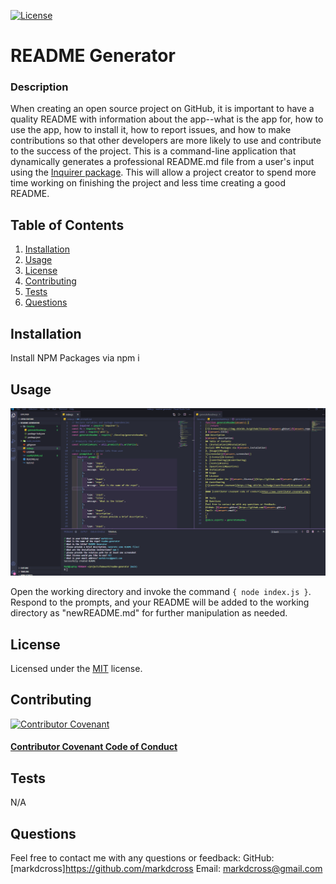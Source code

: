 [![License](https://img.shields.io/github/license/markdcross/readme-generator)](https://img.shields.io/github/license/markdcross/readme-generator)

# README Generator

### Description

When creating an open source project on GitHub, it is important to have a quality README with information about the app--what is the app for, how to use the app, how to install it, how to report issues, and how to make contributions so that other developers are more likely to use and contribute to the success of the project. This is a command-line application that dynamically generates a professional README.md file from a user's input using the [Inquirer package](https://www.npmjs.com/package/inquirer). This will allow a project creator to spend more time working on finishing the project and less time creating a good README.

## Table of Contents

1. [Installation](#Installation)
2. [Usage](#Usage)
3. [License](#License)
4. [Contributing](#Contributing)
5. [Tests](#Tests)
6. [Questions](#Questions)

## Installation

Install NPM Packages via npm i

## Usage

![screenshot](./Develop/samplescreen.png)

Open the working directory and invoke the command `{ node index.js }`. Respond to the prompts, and your README will be added to the working directory as "newREADME.md" for further manipulation as needed.

## License

Licensed under the [MIT](https://github.com/markdcross/readme-generator/blob/master/LICENSE.txt) license.

## Contributing

[![Contributor Covenant](https://img.shields.io/badge/Contributor%20Covenant-v2.0%20adopted-ff69b4.svg)](code_of_conduct.md)

#### [Contributor Covenant Code of Conduct](https://www.contributor-covenant.org/version/2/0/code_of_conduct/)

## Tests

N/A

## Questions

Feel free to contact me with any questions or feedback:
GitHub: [markdcross]https://github.com/markdcross
Email: <markdcross@gmail.com>
